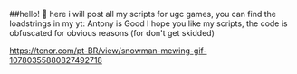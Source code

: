##hello! 👋
here i will post all my scripts for ugc games, you can find the loadstrings in my yt: Antony is Good
I hope you like my scripts, the code is obfuscated for obvious reasons (for don't get skidded)

https://tenor.com/pt-BR/view/snowman-mewing-gif-10780355880827492718
